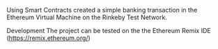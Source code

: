 Using Smart Contracts created a simple banking transaction in the Ethereum Virtual Machine on the Rinkeby Test Network.

Development
The project can be tested on the the Ethereum Remix IDE (https://remix.ethereum.org/)